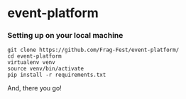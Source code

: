 # event-platform

### Setting up on your local machine 
```
git clone https://github.com/Frag-Fest/event-platform/
cd event-platform
virtualenv venv 
source venv/bin/activate
pip install -r requirements.txt
```
And, there you go!
